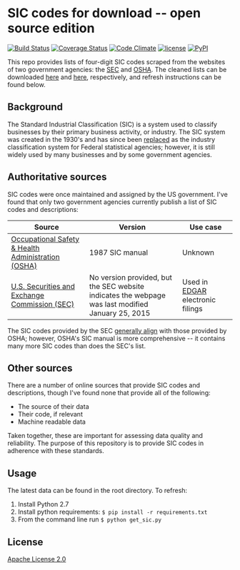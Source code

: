 # SIC codes for download -- open source edition

[![Build Status](https://travis-ci.org/rtlee9/SIC-list.svg?branch=master)](https://travis-ci.org/rtlee9/SIC-list)
[![Coverage Status](https://coveralls.io/repos/github/rtlee9/SIC-list/badge.svg?branch=)](https://coveralls.io/github/rtlee9/SIC-list?branch=)
[![Code Climate](https://codeclimate.com/github/rtlee9/SIC-list/badges/gpa.svg)](https://codeclimate.com/github/rtlee9/SIC-list)
[![license](https://img.shields.io/badge/license-Apache_2.0-blue.svg)](LICENSE)
[![PyPI](https://img.shields.io/badge/python-2.7-blue.svg)](https://www.python.org/download/releases/2.7/)

This repo provides lists of four-digit SIC codes scraped from the websites of two government agencies: the [SEC](https://www.sec.gov/info/edgar/siccodes.htm) and [OSHA](https://www.osha.gov/pls/imis/sic_manual.html). The cleaned lists can be downloaded [here](https://raw.githubusercontent.com/rtlee9/SIC-list/master/sec_combined.csv) and [here](https://raw.githubusercontent.com/rtlee9/SIC-list/master/osha_combined.csv), respectively, and refresh instructions can be found below.

## Background
The Standard Industrial Classification (SIC) is a system used to classify businesses by their primary business activity, or industry. The SIC system was created in the 1930's and has since been [replaced](https://www.census.gov/eos/www/naics/faqs/faqs.html#q8) as the industry classification system for Federal statistical agencies; however, it is still widely used by many businesses and by some government agencies.

## Authoritative sources

SIC codes were once maintained and assigned by the US government. I've found that only two government agencies currently publish a list of SIC codes and descriptions:

| Source | Version | Use case |
| ------ | ------- | -------- |
| [Occupational Safety & Health Administration (OSHA)](https://www.osha.gov/pls/imis/sic_manual.html) | 1987 SIC manual | Unknown |
| [U.S. Securities and Exchange Commission (SEC)](https://www.sec.gov/info/edgar/siccodes.htm) | No version provided, but the SEC website indicates the webpage was last modified January 25, 2015 | Used in [EDGAR](https://www.sec.gov/edgar/searchedgar/companysearch.html) electronic filings |

The SIC codes provided by the SEC [generally align](tests/compare_sic_lists.ipynb) with those provided by OSHA; however, OSHA's SIC manual is more comprehensive -- it contains many more SIC codes than does the SEC's list.

## Other sources

There are a number of online sources that provide SIC codes and descriptions, though I've found none that provide all of the following:
* The source of their data
* Their code, if relevant
* Machine readable data

Taken together, these are important for assessing data quality and reliability. The purpose of this repository is to provide SIC codes in adherence with these standards.

## Usage

The latest data can be found in the root directory. To refresh:

1. Install Python 2.7
1. Install python requirements: `$ pip install -r requirements.txt`
1. From the command line run `$ python get_sic.py`

## License
[Apache License 2.0](http://choosealicense.com/licenses/apache-2.0/)
